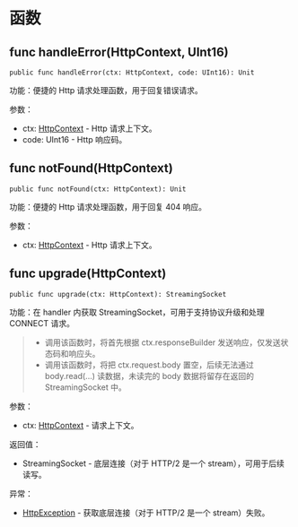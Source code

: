 # 函数

## func handleError(HttpContext, UInt16)

```cangjie
public func handleError(ctx: HttpContext, code: UInt16): Unit
```

功能：便捷的 Http 请求处理函数，用于回复错误请求。

参数：

- ctx: [HttpContext](http_package_classes.md#class-httpcontext) - Http 请求上下文。
- code: UInt16 - Http 响应码。

## func notFound(HttpContext)

```cangjie
public func notFound(ctx: HttpContext): Unit
```

功能：便捷的 Http 请求处理函数，用于回复 404 响应。

参数：

- ctx: [HttpContext](http_package_classes.md#class-httpcontext) - Http 请求上下文。

## func upgrade(HttpContext)

```cangjie
public func upgrade(ctx: HttpContext): StreamingSocket
```

功能：在 handler 内获取 StreamingSocket，可用于支持协议升级和处理 CONNECT 请求。

> - 调用该函数时，将首先根据 ctx.responseBuilder 发送响应，仅发送状态码和响应头。
> - 调用该函数时，将把 ctx.request.body 置空，后续无法通过 body.read(...) 读数据，未读完的 body 数据将留存在返回的 StreamingSocket 中。

参数：

- ctx: [HttpContext](http_package_classes.md#class-httpcontext) - 请求上下文。

返回值：

- StreamingSocket - 底层连接（对于 HTTP/2 是一个 stream），可用于后续读写。

异常：

- [HttpException](http_package_exceptions.md#class-httpexception) - 获取底层连接（对于 HTTP/2 是一个 stream）失败。
